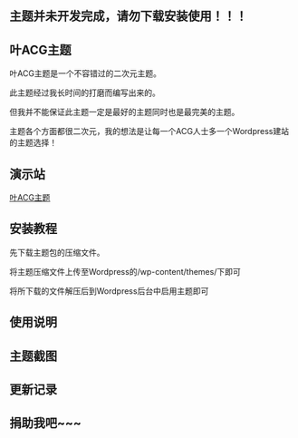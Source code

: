 
<h2>主题并未开发完成，请勿下载安装使用！！！</h2>
<h2>叶ACG主题</h2>	

<p>叶ACG主题是一个不容错过的二次元主题。</p>
<p>此主题经过我长时间的打磨而编写出来的。</p>
<p>但我并不能保证此主题一定是最好的主题同时也是最完美的主题。</p>
<p>主题各个方面都很二次元，我的想法是让每一个ACG人士多一个Wordpress建站的主题选择！</p>

<h2>演示站</h2>
<a href="https://leaf.lmeon.com/"><p>叶ACG主题<p></a>
<h2>安装教程</h2>

<p>先下载主题包的压缩文件。</p>
<p>将主题压缩文件上传至Wordpress的/wp-content/themes/下即可</p>
<p>将所下载的文件解压后到Wordpress后台中启用主题即可</p>

<h2>使用说明</h2>


<h2>主题截图</h2>



<h2>更新记录</h2>



<h2>捐助我吧~~~</h2>
